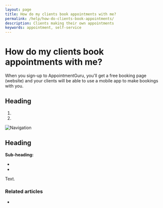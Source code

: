 ```yaml
---
layout: page
title: How do my clients book appointments with me?
permalink: /help/how-do-clients-book-appointments/
description: Clients making their own appointments
keywords: appointment, self-service
---
```


# How do my clients book appointments with me?

When you sign-up to AppointmentGuru, you'll get a free booking page (website) and your clients will be able to use a mobile app to make bookings with you.

## Heading

1.
2.

![Navigation](images/foldername/file.png)

## Heading

**Sub-heading:**

*
*

Text.

### Related articles

*
